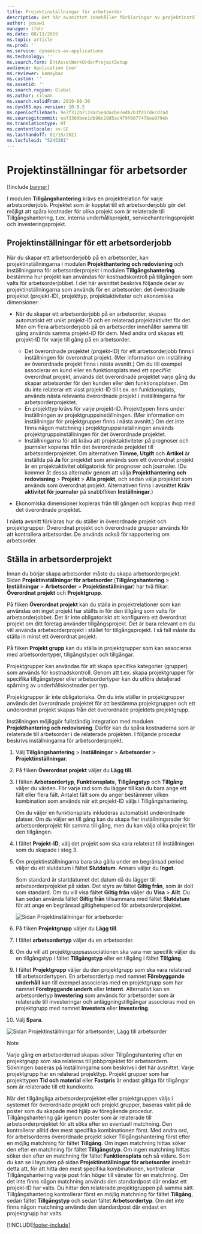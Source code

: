 ```yaml
---
title: Projektinställningar för arbetsorder
description: Det här avsnittet innehåller förklaringar av projektinställningar för arbetsorder i Tillgångshantering.
author: josaw1
manager: tfehr
ms.date: 08/13/2019
ms.topic: article
ms.prod: ''
ms.service: dynamics-ax-applications
ms.technology: ''
ms.search.form: EntAssetWorkOrderProjectSetup
audience: Application User
ms.reviewer: kamaybac
ms.custom: ''
ms.assetid: ''
ms.search.region: Global
ms.author: riluan
ms.search.validFrom: 2019-08-30
ms.dyn365.ops.version: 10.0.5
ms.openlocfilehash: 9e7f312b7119ac5e4dacbe7edb7b3fd17decd7ad
ms.sourcegitcommit: eaf330dbee1db96c20d5ac479f007747bea079eb
ms.translationtype: HT
ms.contentlocale: sv-SE
ms.lasthandoff: 02/15/2021
ms.locfileid: "5245381"
---
```

# <a name="work-order-project-setup"></a>Projektinställningar för arbetsorder

[!include [banner](../../includes/banner.md)]

 

I modulen **Tillgångshantering** krävs en projektrelation för varje arbetsorderjobb. Projektet som är kopplat till ett arbetsorderjobb gör det möjligt att spåra kostnader för olika projekt som är relaterade till Tillgångshantering, t.ex. interna underhållsprojekt, servicehanteringsprojekt och investeringsprojekt. 

## <a name="project-setup-for-a-work-order-job"></a>Projektinställningar för ett arbetsorderjobb

När du skapar ett arbetsorderjobb på en arbetsorder, kan projektinställningarna i modulen **Projekthantering och redovisning** och inställningarna för arbetsorderprojekt i modulen **Tillgångshantering** bestämma hur projekt kan användas för kostnadskontroll på tillgången som valts för arbetsorderjobbet. I det här avsnittet beskrivs följande delar av projektinställningarna som används för en arbetsorder: det överordnade projektet (projekt-ID), projekttyp, projektaktiviteter och ekonomiska dimensioner:

- När du skapar ett arbetsorderjobb på en arbetsorder, skapas automatiskt ett unikt projekt-ID och en relaterad projektaktivitet för det. Men om flera arbetsorderjobb på en arbetsorder innehåller samma till gång används samma projekt-ID för dem. Med andra ord skapas ett projekt-ID för varje till gång på en arbetsorder.

    - Det överordnade projektet (projekt-ID) för ett arbetsorderjobb finns i inställningen för överordnat projekt. (Mer information om inställning av överordnade projekt finns i nästa avsnitt.) Om du till exempel associerar en kund eller en funktionsplats med ett specifikt överordnat projekt, används det överordnade projektet varje gång du skapar arbetsorder för den kunden eller den funktionsplatsen. Om du inte relaterar ett visst projekt-ID till t.ex. en funktionsplats, används nästa relevanta överordnade projekt i inställningarna för arbetsorderprojektet.
    - En projekttyp krävs för varje projekt-ID. Projekttypen finns under inställningen av projektgruppsinställningen. (Mer information om inställningar för projektgrupper finns i nästa avsnitt.) Om det inte finns någon matchning i projektgruppsinställningen används projektgruppsinställningen för det överordnade projektet.
    - Inställningarna för att kräva att projektaktiviteter på prognoser och journaler kopieras från det överordnade projektet till arbetsorderprojektet. Om alternativen **Timme**, **Utgift** och **Artikel** är inställda på **Ja** för projektet som används som ett överordnat projekt är en projektaktivitet obligatorisk för prognoser och journaler. (Du kommer åt dessa alternativ genom att välja **Projekthantering och redovisning** \> **Projekt** \> **Alla projekt**, och sedan välja projektet som används som överordnat projekt. Alternativen finns i avsnittet **Kräv aktivitet för journaler** på snabbfliken **Inställningar**.)

- Ekonomiska dimensioner kopieras från till gången och kopplas ihop med det överordnade projektet.

I nästa avsnitt förklaras hur du ställer in överordnade projekt och projektgrupper. Överordnat projekt och överordnade grupper används för att kontrollera arbetsorder. De används också för rapportering om arbetsorder.

## <a name="set-up-work-order-projects"></a>Ställa in arbetsorderprojekt

Innan du börjar skapa arbetsorder måste du skapa arbetsorderprojekt. Sidan **Projektinställningar för arbetsorder** (**Tillgångshantering** \> **Inställningar** \> **Arbetsorder** \> **Projektinställningar**) har två flikar: **Överordnat projekt** och **Projektgrupp**.

På fliken **Överordnat projekt** kan du ställa in projektrelationer som kan användas om inget projekt har ställts in för den tillgång som valts för arbetsorderjobbet. Det är inte obligatoriskt att konfigurera ett överordnat projekt om ditt företag använder tillgångsprojekt. Det är bara relevant om du vill använda arbetsorderprojekt i stället för tillgångsprojekt. I så fall måste du ställa in minst ett överordnat projekt.

På fliken **Projekt grupp** kan du ställa in projektgrupper som kan associeras med arbetsordertyper, tillgångstyper och tillgångar.

Projektgrupper kan användas för att skapa specifika kategorier (grupper) som används för kostnadskontroll. Genom att t.ex. skapa projektgrupper för specifika tillgångstyper eller arbetsordertyper kan du utföra detaljerad spårning av underhållskostnader per typ.

Projektgrupper är inte obligatoriska. Om du inte ställer in projektgrupper används det överordnade projektet för att bestämma projektgruppen och ett underordnat projekt skapas från det överordnade projektets projektgrupp.

Inställningen möjliggör fullständig integration med modulen **Projekthantering och redovisning**. Därför kan du spåra kostnaderna som är relaterade till arbetsorder i de relaterade projekten. I följande procedur beskrivs inställningarna för arbetsorderprojekt.

1. Välj **Tillgångshantering** \> **Inställningar** \> **Arbetsorder** \> **Projektinställningar**.
2. På fliken **Överordnat projekt** väljer du **Lägg till**.
3. I fälten **Arbetsordertyp**, **Funktionsplats**, **Tillgångstyp** och **Tillgång** väljer du värden. För varje rad som du lägger till kan du bara ange ett fält eller flera fält. Antalet fält som du anger bestämmer vilken kombination som används när ett projekt-ID väljs i Tillgångshantering. 

    Om du väljer en funktionsplats inkluderas automatiskt underordnade platser. Om du väljer en till gång kan du skapa fler inställningsrader för arbetsorderprojekt för samma till gång, men du kan välja olika projekt för den tillgången.

4. I fältet **Projekt-ID**, välj det projekt som ska vara relaterat till inställningen som du skapade i steg 3.
5. Om projektinställningarna bara ska gälla under en begränsad period väljer du ett slutdatum i fältet **Slutdatum**. Annars väljer du **Inget**.

    Som standard är startdatumet det datum då du lägger till arbetsorderprojektet på sidan. Det styrs av fältet **Giltig från**, som är dolt som standard. Om du vill visa fältet **Giltig från** väljer du **Visa** \> **Allt**. Du kan sedan använda fältet **Giltig från** tillsammans med fältet **Slutdatum** för att ange en begränsad giltighetsperiod för arbetsorderprojektet.

    ![Sidan Projektinställningar för arbetsorder](media/17-setup-for-work-orders.png)

6. På fliken **Projektgrupp** väljer du **Lägg till**.
7. I fältet **arbetsordertyp** väljer du en arbetsorder.
8. Om du vill att projektgruppsassociationen ska vara mer specifik väljer du en tillgångstyp i fältet **Tillgångstyp** eller en tillgång i fältet **Tillgång**.
9. I fältet **Projektgrupp** väljer du den projektgrupp som ska vara relaterad till arbetsordertypen. En arbetsordertyp med namnet **Förebyggande underhåll** kan till exempel associeras med en projektgrupp som har namnet **Förebyggande underh** eller **Internt**. Alternativt kan en arbetsordertyp **Investering** som används för arbetsorder som är relaterade till investeringar och anläggningstillgångar associeras med en projektgrupp med namnet **Investera** eller **Investering**.
10. Välj **Spara**.

![Sidan Projektinställningar för arbetsorder, Lägg till arbetsorder](media/18-setup-for-work-orders.png)

> [!NOTE]
> Varje gång en arbetsorderrad skapas söker Tillgångshantering efter en projektgrupp som ska relateras till jobbprojektet för arbetsordern. Sökningen baseras på inställningarna som beskrivs i det här avsnittet. Varje projektgrupp har en relaterad projekttyp. Projekt grupper som har projekttypen **Tid och material** eller **Fastpris** är endast giltiga för tillgångar som är relaterade till ett kundkonto.
>
> När det tillgängliga arbetsorderprojektet eller projektgruppen väljs i systemet för överordnade projekt och projekt grupper, baseras valet på de poster som du skapade med hjälp av föregående procedur. Tillgångshantering går igenom poster som är relaterade till arbetsorderprojektet för att söka efter en eventuell matchning. Den kontrollerar alltid den mest specifika kombinationen först. Med andra ord, för arbetsorderns överordnade projekt söker Tillgångshantering först efter en möjlig matchning för fältet **Tillgång**. Om ingen matchning hittas söker den efter en matchning för fältet **Tillgångstyp**. Om ingen matchning hittas söker den efter en matchning för fältet **Funktionsplats** och så vidare. Som du kan se i layouten på sidan **Projektinställningar för arbetsorder** innebär detta att, för att hitta den mest specifika kombinationen, kontrollerar Tillgångshantering varje post från höger till vänster för en matchning. Om det inte finns någon matchning används den standardpost där endast ett projekt-ID har valts. Du hittar den relaterade projektgruppen på samma sätt. Tillgångshantering kontrollerar först en möjlig matchning för fältet **Tillgång**, sedan fältet **Tillgångstyp** och sedan fältet **Arbetsordertyp**. Om det inte finns någon matchning används den standardpost där endast en projektgrupp har valts.


[!INCLUDE[footer-include](../../../includes/footer-banner.md)]